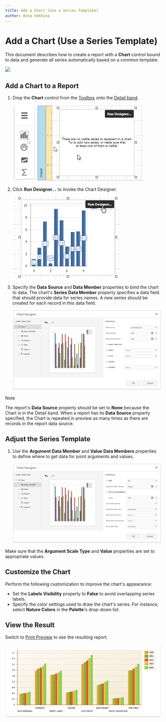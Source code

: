 ```yaml
---
title: Add a Chart (Use a Series Template)
author: Anna Vekhina
---
```


# Add a Chart (Use a Series Template)

This document describes how to create a report with a **Chart** control bound to data and generate all series automatically based on a common template.

![](../../../../../images/eurd-win-chart-auto-created-series-example.png)

## Add a Chart to a Report

1. Drop the **Chart** control from the [Toolbox](../../report-designer-tools/toolbox.md) onto the [Detail band](../../introduction-to-banded-reports.md).

    ![](../../../../images/eurd-web-chart-add-to-report.png)

2. Click **Run Designer...** to invoke the Chart Designer.

    ![](../../../../images/eurd-web-chart-run-designer.png)

3. Specify the **Data Source** and **Data Member** properties to bind the chart to data. The chart's **Series Data Member** property specifies a data field that should provide data for series names. A new series should be created for each record in this data field.
	
	![](../../../../images/eurd-web-chart-bind-to-data.png)

> [!NOTE]
> The report's **Data Source** property should be set to **None** because the Chart is in the Detail band. When a report has its **Data Source** property specified, the Chart is repeated in preview as many times as there are records in the report data source.

## Adjust the Series Template

1. Use the **Argument Data Member** and **Value Data Members** properties to define where to get data for point arguments and values.

    ![](../../../../images/eurd-web-chart-bind-to-data-series-template.png)

Make sure that the **Argument Scale Type** and **Value** properties are set to appropriate values.

## Customize the Chart
Perform the following customization to improve the chart's appearance:

* Set the **Labels Visibility** property to **False** to avoid overlapping series labels. 
* Specify the color settings used to draw the chart's series. For instance, select **Nature Colors** in the **Palette**'s drop-down list.

## View the Result
Switch to [Print Preview](../../preview-print-and-export-reports.md) to see the resulting report.

![](../../../../images/eurd-web-chart-auto-created-series-result.png)
